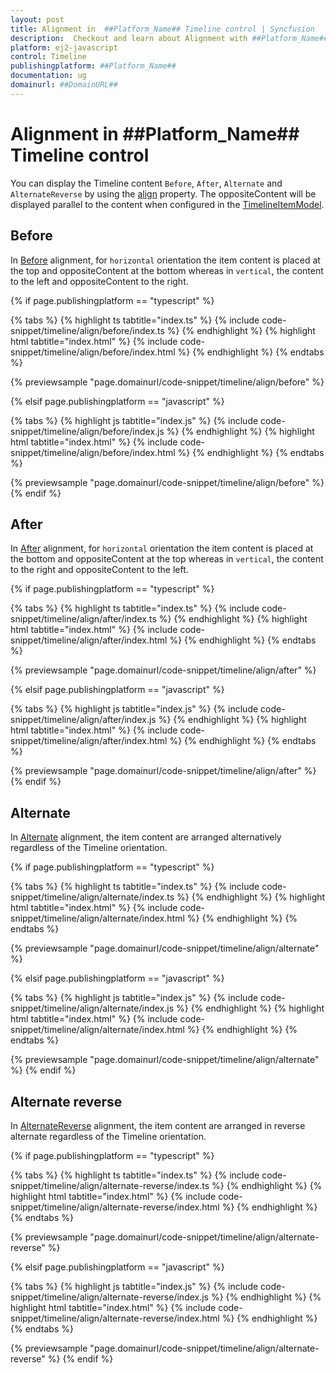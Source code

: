 ```yaml
---
layout: post
title: Alignment in  ##Platform_Name## Timeline control | Syncfusion
description:  Checkout and learn about Alignment with ##Platform_Name## Timeline control of Syncfusion Essential JS 2 and more.
platform: ej2-javascript
control: Timeline
publishingplatform: ##Platform_Name##
documentation: ug
domainurl: ##DomainURL##
---
```


# Alignment in ##Platform_Name## Timeline control

You can display the Timeline content `Before`, `After`, `Alternate` and `AlternateReverse` by using the [align](../api/timeline#align) property. The oppositeContent will be displayed parallel to the content when configured in the [TimelineItemModel](../api/timeline/timelineItemModel).

## Before

In [Before](../api/timeline/timelineAlign) alignment, for `horizontal` orientation the item content is placed at the top and oppositeContent at the bottom whereas in `vertical`, the content to the left and oppositeContent to the right.

{% if page.publishingplatform == "typescript" %}

 {% tabs %}
{% highlight ts tabtitle="index.ts" %}
{% include code-snippet/timeline/align/before/index.ts %}
{% endhighlight %}
{% highlight html tabtitle="index.html" %}
{% include code-snippet/timeline/align/before/index.html %}
{% endhighlight %}
{% endtabs %}

{% previewsample "page.domainurl/code-snippet/timeline/align/before" %}

{% elsif page.publishingplatform == "javascript" %}

{% tabs %}
{% highlight js tabtitle="index.js" %}
{% include code-snippet/timeline/align/before/index.js %}
{% endhighlight %}
{% highlight html tabtitle="index.html" %}
{% include code-snippet/timeline/align/before/index.html %}
{% endhighlight %}
{% endtabs %}

{% previewsample "page.domainurl/code-snippet/timeline/align/before" %}
{% endif %}

## After

In [After](api/timeline/timelineAlign) alignment, for `horizontal` orientation the item content is placed at the bottom and oppositeContent at the top whereas in `vertical`, the content to the right and oppositeContent to the left.

{% if page.publishingplatform == "typescript" %}

 {% tabs %}
{% highlight ts tabtitle="index.ts" %}
{% include code-snippet/timeline/align/after/index.ts %}
{% endhighlight %}
{% highlight html tabtitle="index.html" %}
{% include code-snippet/timeline/align/after/index.html %}
{% endhighlight %}
{% endtabs %}

{% previewsample "page.domainurl/code-snippet/timeline/align/after" %}

{% elsif page.publishingplatform == "javascript" %}

{% tabs %}
{% highlight js tabtitle="index.js" %}
{% include code-snippet/timeline/align/after/index.js %}
{% endhighlight %}
{% highlight html tabtitle="index.html" %}
{% include code-snippet/timeline/align/after/index.html %}
{% endhighlight %}
{% endtabs %}

{% previewsample "page.domainurl/code-snippet/timeline/align/after" %}
{% endif %}

## Alternate

In [Alternate](../api/timeline/timelineAlign) alignment, the item content are arranged alternatively regardless of the Timeline orientation.

{% if page.publishingplatform == "typescript" %}

 {% tabs %}
{% highlight ts tabtitle="index.ts" %}
{% include code-snippet/timeline/align/alternate/index.ts %}
{% endhighlight %}
{% highlight html tabtitle="index.html" %}
{% include code-snippet/timeline/align/alternate/index.html %}
{% endhighlight %}
{% endtabs %}

{% previewsample "page.domainurl/code-snippet/timeline/align/alternate" %}

{% elsif page.publishingplatform == "javascript" %}

{% tabs %}
{% highlight js tabtitle="index.js" %}
{% include code-snippet/timeline/align/alternate/index.js %}
{% endhighlight %}
{% highlight html tabtitle="index.html" %}
{% include code-snippet/timeline/align/alternate/index.html %}
{% endhighlight %}
{% endtabs %}

{% previewsample "page.domainurl/code-snippet/timeline/align/alternate" %}
{% endif %}

## Alternate reverse

In [AlternateReverse](../api/timeline/timelineAlign) alignment, the item content are arranged in reverse alternate regardless of the Timeline orientation.

{% if page.publishingplatform == "typescript" %}

 {% tabs %}
{% highlight ts tabtitle="index.ts" %}
{% include code-snippet/timeline/align/alternate-reverse/index.ts %}
{% endhighlight %}
{% highlight html tabtitle="index.html" %}
{% include code-snippet/timeline/align/alternate-reverse/index.html %}
{% endhighlight %}
{% endtabs %}

{% previewsample "page.domainurl/code-snippet/timeline/align/alternate-reverse" %}

{% elsif page.publishingplatform == "javascript" %}

{% tabs %}
{% highlight js tabtitle="index.js" %}
{% include code-snippet/timeline/align/alternate-reverse/index.js %}
{% endhighlight %}
{% highlight html tabtitle="index.html" %}
{% include code-snippet/timeline/align/alternate-reverse/index.html %}
{% endhighlight %}
{% endtabs %}

{% previewsample "page.domainurl/code-snippet/timeline/align/alternate-reverse" %}
{% endif %}